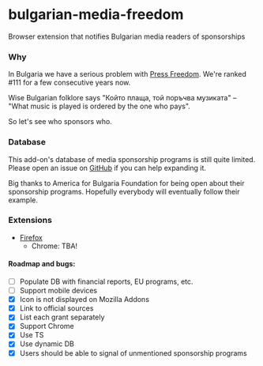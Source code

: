 # bulgarian-media-freedom

Browser extension that notifies Bulgarian media readers of sponsorships

### Why

In Bulgaria we have a serious problem with [Press
Freedom](https://en.wikipedia.org/wiki/Press_Freedom_Index). We're
ranked #111 for a few consecutive years now.

Wise Bulgarian folklore says "Който плаща, той поръчва музиката" –
"What music is played is ordered by the one who pays".

So let's see who sponsors who.

### Database

This add-on's database of media sponsorship programs is still quite
limited.  Please open an issue on
[GitHub](https://github.com/ydm/bulgarian-media-freedom/issues) if you
can help expanding it.

Big thanks to America for Bulgaria Foundation for being open about
their sponsorship programs.  Hopefully everybody will eventually
follow their example.

### Extensions

- [Firefox](https://addons.mozilla.org/addon/bulgarian-media-freedom/)
  - Chrome: TBA!

#### Roadmap and bugs:

- [ ] Populate DB with financial reports, EU programs, etc.
- [ ] Support mobile devices
- [x] Icon is not displayed on Mozilla Addons
- [x] Link to official sources
- [x] List each grant separately
- [x] Support Chrome
- [x] Use TS
- [x] Use dynamic DB
- [x] Users should be able to signal of unmentioned sponsorship programs
